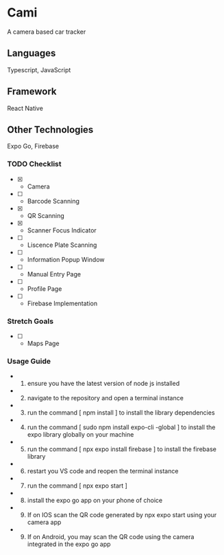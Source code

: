 # Cami
A camera based car tracker

## Languages
Typescript, JavaScript

## Framework
React Native

## Other Technologies
Expo Go, Firebase

### TODO Checklist
- [x] - Camera
- [ ] - Barcode Scanning
- [x] - QR Scanning
- [x] - Scanner Focus Indicator
- [ ] - Liscence Plate Scanning
- [ ] - Information Popup Window
- [ ] - Manual Entry Page
- [ ] - Profile Page
- [ ] - Firebase Implementation

### Stretch Goals
- [ ] - Maps Page

### Usage Guide
- 1. ensure you have the latest version of node js installed
- 2. navigate to the repository and open a terminal instance
- 3. run the command [ npm install ] to install the library dependencies
- 4. run the command [ sudo npm install expo-cli -global ] to install the expo library globally on your machine
- 5. run the command [ npx expo install firebase ] to install the firebase library
- 6. restart you VS code and reopen the terminal instance
- 7. run the command [ npx expo start ]
- 8. install the expo go app on your phone of choice
- 9. If on IOS scan the QR code generated by npx expo start using your camera app
- 9. If on Android, you may scan the QR code using the camera integrated in the expo go app